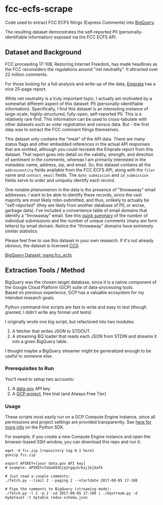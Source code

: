 # fcc-ecfs-scrape

Code used to extract FCC ECFS filings (Express Comments) into [BigQuery](https://bigquery.cloud.google.com).

The resulting dataset demonstrates the self-reported PII (personally-identifiable information) exposed via the FCC ECFS API.

## Dataset and Background

FCC proceeding 17-108, Restoring Internet Freedom, has made headlines as the FCC reconsiders the regulations around "net neutrality". It attracted over 22 million comments.

For those looking for a full analysis and write-up of the data, [Emprata](http://www.emprata.com/reports/fcc-restoring-internet-freedom-docket/) has a nice 25-page report.

While net neutrality is a truly important topic, I actually am motivated by a somewhat different aspect of this dataset: PII (personally-identifiable information).
Specifically, I find this dataset is an interesting instance of large-scale, highly-structured, fully-open, self-reported PII. This is a relatively rare find.  This information
can be used to cross-tabulate with other datasets such as voter registration and census data.  But - the first step was to extract the FCC comment filings themselves.

This dataset only contains the "meat" of the API data.  There are many status flags and other embedded references in the actual API responses that are omitted, 
although you could recreate the Emprata report from this dataset. That report goes into detail on the validity, strength, and direction of sentiment in the comments, whereas I am primarily
interested in the metadata: name, address, zip, and email. So, this dataset contains all the `addressentity` fields available from the FCC ECFS API, 
along with the `filer` name and `contact_email` fields. The `date_submission` and `id_submission` fields serve to order and uniquely identify each record.

One notable phenomenon in the data is the presence of "throwaway" email addresses. I want to be able to identify these records, since the vast majority are most likely robo-submitted, 
and thus, unlikely to actually be "self-reported" (they are likely from another database of PII, or worse, garbage data).  I've included a convenience table of email domains
that identify a "throwaway" email. See this [quick summary](https://bigquery.cloud.google.com/table/jyang:fcc_ecfs.frequency_and_unique_comment_by_domain) 
of the number of individual submissions and the number of unique comments (many are form letters) by email domain. Notice the "throwaway" domains have extremely similar statistics.

Please feel free to use this dataset in your own research.  If it's not already obvious, the dataset is licensed [CC0](http://creativecommons.org/about/cc0).

[BigQuery Dataset: jyang.fcc_ecfs](https://bigquery.cloud.google.com/dataset/jyang:fcc_ecfs)

## Extraction Tools / Method

BigQuery was the chosen target database, since it is a native component of the Google Cloud Platform (GCP) suite of data-processing tools.  
Based on previous experience, GCP has a valuable ecosystem for my intended research goals.

Python command-line scripts are fast to write and easy to test (though granted, I didn't write any formal unit tests)

I originally wrote one big script, but refactored into two modules:

1. A fetcher that writes JSON to STDOUT.
2. A streaming BQ loader that reads each JSON from STDIN and streams it into a given BigQuery table.

I thought maybe a BigQuery streamer might be generalized enough to be useful to someone else.

### Prerequisites to Run

You'll need to setup two accounts:

1. A [data.gov](https://api.data.gov/signup/) API key
2. A [GCP project](https://cloud.google.com/free/), free trial (and Always Free Tier)

### Usage

These scripts most easily run on a GCP Compute Engine instance, since all permissions and project settings are provided transparently. 
See [here for more info](https://cloud.google.com/bigquery/docs/reference/libraries#client-libraries-install-python) on the Python SDK.

For example, if you create a new Compute Engine instance and open the browser-based SSH window, you can download this repo and run it:

```
wget -O fcc.zip [repository tag 0.1 here]
gunzip fcc.zip

export APIKEY=[your data.gov API key]
# example: APIKEY=Taba893Gjq3rgqu3rkaj1kjbafk

# Just read a couple comments:
./fetch.py --limit 2 --paging 2 --startdate 2017-08-05 17-108

# Pipe the comments to BigQuery (streaming mode):
./fetch.py -l 2 -p 2 -sd 2017-08-05 17-108 | ./bqstream.py -d mydataset -t mytable redux-schema.json
```

